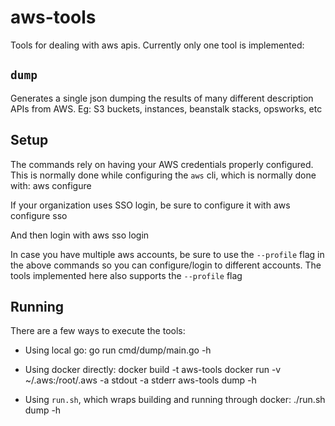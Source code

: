 # aws-tools

Tools for dealing with aws apis. Currently only one tool is implemented:

## `dump` 

Generates a single json dumping the results of many different description APIs from AWS. Eg: S3 buckets, instances, beanstalk stacks, opsworks, etc

## Setup

The commands rely on having your AWS credentials properly configured. This is normally done while configuring the `aws` cli, which is normally done with:
    aws configure

If your organization uses SSO login, be sure to configure it with
    aws configure sso

And then login with
    aws sso login

In case you have multiple aws accounts, be sure to use the `--profile` flag in the above commands so you can configure/login to different accounts. The tools implemented here also supports the `--profile` flag

## Running

There are a few ways to execute the tools:

- Using local go: 
    go run cmd/dump/main.go -h

- Using docker directly: 
    docker build -t aws-tools
    docker run -v ~/.aws:/root/.aws -a stdout -a stderr aws-tools dump -h

- Using `run.sh`, which wraps building and running through docker:
    ./run.sh dump -h
